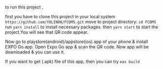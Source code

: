 to run this project , 

first you have to clone this project in your local system
`https://github.com/YOLIN00/FCDMS.git`
move to project directory: `cd FCDMS`
run `yarn install` to install necessary packages.
then `yarn start` to start the project.You will see that QR code appear.

Now go to playstore(android)/appstore(ios) app of your phone & install EXPO Go app.
Open Expo Go app & scan the QR code. Now app will be downloaded & you can use it.

If you want to get (.apk) file of this app, then you can try `eas build`
